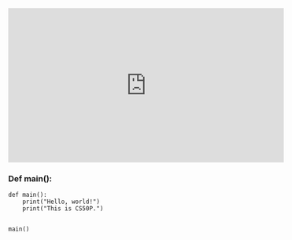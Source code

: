
<iframe width="560" height="315" 
src="https://video.cs50.io/lGS6O47debI" 
title="YouTube video player" 
frameborder="0" 
allow="accelerometer; autoplay; clipboard-write; encrypted-media; gyroscope; picture-in-picture" 
allowfullscreen></iframe>

### Def main():
```
def main():
	print("Hello, world!")
	print("This is CS50P.")


main()
```


